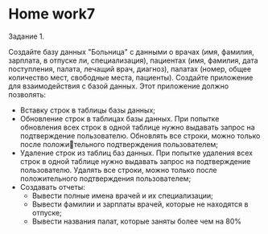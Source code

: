 # <b>Home work7</b>

Задание 1.<br>

Создайте базу данных "Больница" с данными о  врачах (имя, фамилия, зарплата, в отпуске ли, специализация), пациентах (имя, фамилия, дата поступления, палата, лечащий врач, диагноз), палатах (номер, общее количество мест, свободные места, пациенты). Создайте приложение для взаимодействия с базой данных.  Этот приложение должно позволять:
<ul>
<li>Вставку строк в таблицы базы данных;</li>
<li>Обновление строк в таблицах базы данных. При попытке обновления всех строк в одной таблице нужно выдавать запрос на подтверждение пользователю. Обновлять все строки, можно только после положительного подтверждения пользователем;</li>
<li>Удаление строк из таблиц баз данных. При попытке удаления всех строк в одной таблице нужно выдавать запрос на подтверждение пользователю. Удалять все строки, можно только после положительного подтверждения пользователем;</li>
<li>Создавать отчеты:
<ul>
<li>Вывести полные имена врачей и их специализации;</li>
<li>Вывести фамилии и зарплаты врачей, которые не находятся в отпуске;</li>
<li>Вывести названия палат, которые заняты более чем на 80%</li>
</ul>
</li>
</ul>